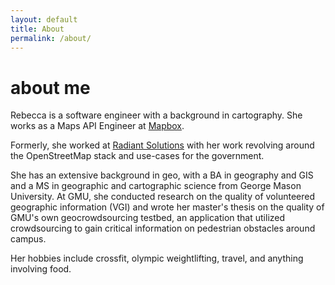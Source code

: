 ```yaml
---
layout: default
title: About
permalink: /about/
---
```


# about me

Rebecca is a software engineer with a background in cartography. She works as a Maps API Engineer at [Mapbox](mapbox.com).

Formerly, she worked at [Radiant Solutions](radiantsolutions.com) with her work revolving around the OpenStreetMap stack and use-cases for the government.

She has an extensive background in geo, with a BA in geography and GIS and a MS in geographic and cartographic science from George Mason University. At GMU, she conducted research on the quality of volunteered geographic information (VGI) and wrote her master's thesis on the quality of GMU's own geocrowdsourcing testbed, an application that utilized crowdsourcing to gain critical information on pedestrian obstacles around campus.

Her hobbies include crossfit, olympic weightlifting, travel, and anything involving food.
